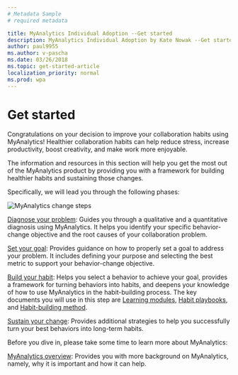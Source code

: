 ```yaml
---
# Metadata Sample
# required metadata

title: MyAnalytics Individual Adoption --Get started
description: MyAnalytics Individual Adoption by Kate Nowak --Get started section
author: paul9955
ms.author: v-pascha
ms.date: 03/26/2018
ms.topic: get-started-article
localization_priority: normal 
ms.prod: wpa
---
```


# Get started
Congratulations on your decision to improve your collaboration habits using MyAnalytics! Healthier collaboration habits can help reduce stress, increase productivity, boost creativity, and make work more enjoyable.

The information and resources in this section will help you get the most out of the MyAnalytics product by providing you with a framework for building healthier habits and sustaining those changes. 

Specifically, we will lead you through the following phases:

<img src="../../../Images/MyA/Adopt-indiv-0.PNG" alt="MyAnalytics change steps">

[Diagnose your problem](Indiv-adopt-diagnose.md): Guides you through a qualitative and a quantitative diagnosis using MyAnalytics. It helps you identify your specific behavior-change objective and the root causes of your collaboration problem.

[Set your goal](Indiv-adopt-set-goals.md): Provides guidance on how to properly set a goal to address your problem. It includes defining your purpose and selecting the best metric to support your behavior-change objective.

[Build your habit](Indiv-adopt-develop-habits.md): Helps you select a behavior to achieve your goal, provides a framework for turning behaviors into habits, and deepens your knowledge of how to use MyAnalytics in the habit-building process. The key documents you will use in this step are [Learning modules](Adopt-Learning-modules.md), [Habit playbooks](Adopt-Habit-playbooks.md), and [Habit-building method](Adopt-Habit-building-method.md).

[Sustain your change](Indiv-adopt-sustain-change.md): Provides additional strategies to help you successfully turn your best behaviors into long-term habits.

Before you dive in, please take some time to learn more about MyAnalytics:

[MyAnalytics overview](https://sway.com/K5EOvoLYrGUil5H1?ref=Link): Provides you with more background on MyAnalytics, namely, why it is important and how it can help.

<!--
REVIVE THIS AFTER GETTING LINK TO POSTED VIDEO! 
MyAnalytics product demo video: This provides you with a detailed tour of the MyAnalytics dashboard and Outlook add-in.
CHANGE THIS!
-->

<!-- REVIVE THIS PARAGRAPH AFTER ADDING LINK! 
Throughout your journey, don’t forget you can visit [add link] to find the definitions of MyAnalytics terms and metrics.
CHANGE THIS!
-->
